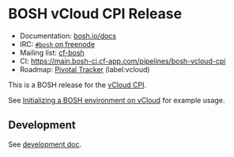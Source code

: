 # BOSH vCloud CPI Release

* Documentation: [bosh.io/docs](https://bosh.io/docs)
* IRC: [`#bosh` on freenode](https://webchat.freenode.net/?channels=bosh)
* Mailing list: [cf-bosh](https://lists.cloudfoundry.org/pipermail/cf-bosh)
* CI: <https://main.bosh-ci.cf-app.com/pipelines/bosh-vcloud-cpi>
* Roadmap: [Pivotal Tracker](https://www.pivotaltracker.com/n/projects/1133984) (label:vcloud)

This is a BOSH release for the [vCloud CPI](https://github.com/vchs/bosh_vcloud_cpi/).

See [Initializing a BOSH environment on vCloud](https://bosh.io/docs/init-vcloud.html) for example usage.

## Development

See [development doc](docs/development.md).
